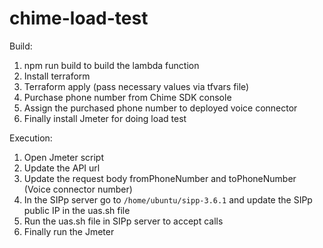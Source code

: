 # chime-load-test

Build:
1. npm run build to build the lambda function
2. Install terraform
3. Terraform apply (pass necessary values via tfvars file)
4. Purchase phone number from Chime SDK console
5. Assign the purchased phone number to deployed voice connector
6. Finally install Jmeter for doing load test

Execution:
1. Open Jmeter script
2. Update the API url
3. Update the request body fromPhoneNumber and toPhoneNumber (Voice connector number)
4. In the SIPp server go to `/home/ubuntu/sipp-3.6.1` and update the SIPp public IP in the uas.sh file
5. Run the uas.sh file in SIPp server to accept calls
6. Finally run the Jmeter 